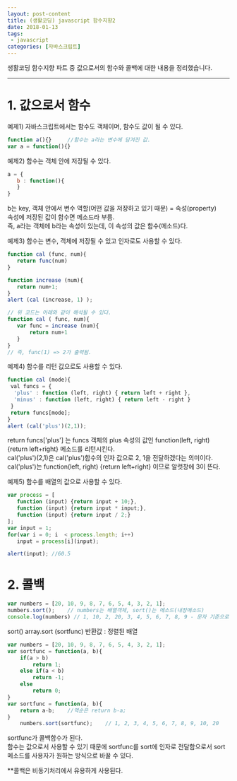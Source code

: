 ```yaml
---
layout: post-content
title: (생활코딩) javascript 함수지향2
date: 2018-01-13
tags:
 - javascript
categories: [자바스크립트]
---
```


생활코딩 함수지향 파트 중 값으로서의 함수와 콜백에 대한 내용을 정리했습니다.

---

# 1. 값으로서 함수

예제1) 자바스크립트에서는 함수도 객체이며, 함수도 값이 될 수 있다. 
```javascript
function a(){}     //함수는 a라는 변수에 담겨진 값.
var a = function(){}
 ```


예제2) 함수는 객체 안에 저장될 수 있다.    
 ```javascript
a = {
    b : function(){
    }
}
```
b는 key, 객체 안에서 변수 역할(어떤 값을 저장하고 있기 때문) = 속성(property)    
속성에 저장된 값이 함수면 메소드라 부름.    
즉, a라는 객체에 b라는 속성이 있는데, 이 속성의 값은 함수(메소드)다.


예제3) 함수는 변수, 객체에 저장될 수 있고 인자로도 사용할 수 있다.
 ```javascript
function cal (func, num){
    return func(num)
}
 
function increase (num){
    return num+1;
}
alert (cal (increase, 1) );
 
// 위 코드는 아래와 같이 해석될 수 있다.
function cal ( func, num){
    var func = increase (num){
        return num+1
    }
}
// 즉, func(1) => 2가 출력됨.
```


예제4) 함수를 리턴 값으로도 사용할 수 있다.
 ```javascript
 function cal (mode){
  val funcs = {
   'plus' : function (left, right) { return left + right },
   'minus' : function (left, right) { return left - right }
  }
  return funcs[mode];
}
alert (cal('plus')(2,1));
 ```
return funcs['plus'] 는 funcs 객체의 plus 속성의 값인 function(left, right) {return left+right} 메소드를 리턴시킨다.    
cal('plus')(2,1)은 cal('plus')함수의 인자 값으로 2, 1을 전달하겠다는 의미이다.   
cal('plus')는 function(left, right) {return left+right} 이므로 알럿창에 3이 뜬다.


예제5) 함수를 배열의 값으로 사용할 수 있다.
 ```javascript
 var process = [
    function (input) {return input + 10;},
    function (input) {return input * input;},
    function (input) {return input / 2;}
];
var input = 1;
for(var i = 0; i  < process.length; i++)
    input = process[i](input);
 
alert(input); //60.5
```

# 2. 콜백
```javascript
var numbers = [20, 10, 9, 8, 7, 6, 5, 4, 3, 2, 1];
numbers.sort();    // numbers는 배열객체, sort()는 메소드(내장메소드)
console.log(numbers) // 1, 10, 2, 20, 3, 4, 5, 6, 7, 8, 9 - 문자 기준으로 정렬한 듯.
```
<span class="clr-grey">
sort()    
array.sort (sortfunc)    
반환값 : 정렬된 배열
</span>


```javascript
var numbers = [20, 10, 9, 8, 7, 6, 5, 4, 3, 2, 1];
var sortfunc = function(a, b){
    if(a > b)
        return 1;
    else if(a < b)
        return -1;
    else
        return 0;
}
var sortfunc = function(a, b){
    return a-b;    //역순은 return b-a;
}   
    numbers.sort(sortfunc);    // 1, 2, 3, 4, 5, 6, 7, 8, 9, 10, 20
```
sortfunc가 콜백함수가 된다.    
함수는 값으로서 사용할 수 있기 때문에 sortfunc를 sort에 인자로 전달함으로서 sort 메소드를 사용자가 원하는 방식으로 바꿀 수 있다. 

<span class="clr-note">**콜백은 비동기처리에서 유용하게 사용된다.</span>